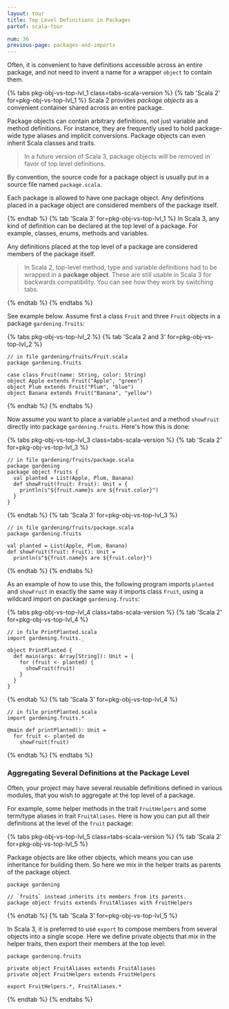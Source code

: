 ```yaml
---
layout: tour
title: Top Level Definitions in Packages
partof: scala-tour

num: 36
previous-page: packages-and-imports
---
```


Often, it is convenient to have definitions accessible across an entire package, and not need to invent a
name for a wrapper `object` to contain them.

{% tabs pkg-obj-vs-top-lvl_1 class=tabs-scala-version %}
{% tab 'Scala 2' for=pkg-obj-vs-top-lvl_1 %}
Scala 2 provides _package objects_ as a convenient container shared across an entire package.

Package objects
can contain arbitrary definitions, not just variable and method definitions. For instance, they are frequently
used to hold package-wide type aliases and implicit conversions. Package objects can even inherit
Scala classes and traits.

> In a future version of Scala 3, package objects will be removed in favor of top level definitions.

By convention, the source code for a package object is usually put in a source file named `package.scala`.

Each package is allowed to have one package object. Any definitions placed in a package object are considered
members of the package itself.

{% endtab %}
{% tab 'Scala 3' for=pkg-obj-vs-top-lvl_1 %}
In Scala 3, any kind of definition can be declared at the top level of a package. For example, classes, enums,
methods and variables.

Any definitions placed at the top level of a package are considered members of the package itself.

> In Scala 2, top-level method, type and variable definitions had to be wrapped in a **package object**.
> These are still usable in Scala 3 for backwards compatibility. You can see how they work by switching tabs.

{% endtab %}
{% endtabs %}

See example below. Assume first a class `Fruit` and three `Fruit` objects in a package
`gardening.fruits`:


{% tabs pkg-obj-vs-top-lvl_2 %}
{% tab 'Scala 2 and 3' for=pkg-obj-vs-top-lvl_2 %}
```
// in file gardening/fruits/Fruit.scala
package gardening.fruits

case class Fruit(name: String, color: String)
object Apple extends Fruit("Apple", "green")
object Plum extends Fruit("Plum", "blue")
object Banana extends Fruit("Banana", "yellow")
```
{% endtab %}
{% endtabs %}

Now assume you want to place a variable `planted` and a method `showFruit` directly into package `gardening.fruits`.
Here's how this is done:

{% tabs pkg-obj-vs-top-lvl_3 class=tabs-scala-version %}
{% tab 'Scala 2' for=pkg-obj-vs-top-lvl_3 %}

```
// in file gardening/fruits/package.scala
package gardening
package object fruits {
  val planted = List(Apple, Plum, Banana)
  def showFruit(fruit: Fruit): Unit = {
    println(s"${fruit.name}s are ${fruit.color}")
  }
}
```
{% endtab %}
{% tab 'Scala 3' for=pkg-obj-vs-top-lvl_3 %}

```
// in file gardening/fruits/package.scala
package gardening.fruits

val planted = List(Apple, Plum, Banana)
def showFruit(fruit: Fruit): Unit =
  println(s"${fruit.name}s are ${fruit.color}")
```
{% endtab %}
{% endtabs %}

As an example of how to use this, the following program imports `planted` and `showFruit` in exactly the same
way it imports class `Fruit`, using a wildcard import on package `gardening.fruits`:

{% tabs pkg-obj-vs-top-lvl_4 class=tabs-scala-version %}
{% tab 'Scala 2' for=pkg-obj-vs-top-lvl_4 %}
```
// in file PrintPlanted.scala
import gardening.fruits._

object PrintPlanted {
  def main(args: Array[String]): Unit = {
    for (fruit <- planted) {
      showFruit(fruit)
    }
  }
}
```
{% endtab %}
{% tab 'Scala 3' for=pkg-obj-vs-top-lvl_4 %}
```
// in file printPlanted.scala
import gardening.fruits.*

@main def printPlanted(): Unit =
  for fruit <- planted do
    showFruit(fruit)
```
{% endtab %}
{% endtabs %}

### Aggregating Several Definitions at the Package Level

Often, your project may have several reusable definitions defined in various modules, that you
wish to aggregate at the top level of a package.

For example, some helper methods in the trait `FruitHelpers` and
some term/type aliases in trait `FruitAliases`. Here is how you can put all their definitions at the level of the `fruit`
package:

{% tabs pkg-obj-vs-top-lvl_5 class=tabs-scala-version %}
{% tab 'Scala 2' for=pkg-obj-vs-top-lvl_5 %}

Package objects are like other objects, which means you can use inheritance for building them.
So here we mix in the helper traits as parents of the package object.

```
package gardening

// `fruits` instead inherits its members from its parents.
package object fruits extends FruitAliases with FruitHelpers
```
{% endtab %}
{% tab 'Scala 3' for=pkg-obj-vs-top-lvl_5 %}

In Scala 3, it is preferred to use `export` to compose members from several objects into a single scope.
Here we define private objects that mix in the helper traits, then export their members at the top level:

```
package gardening.fruits

private object FruitAliases extends FruitAliases
private object FruitHelpers extends FruitHelpers

export FruitHelpers.*, FruitAliases.*
```
{% endtab %}
{% endtabs %}
